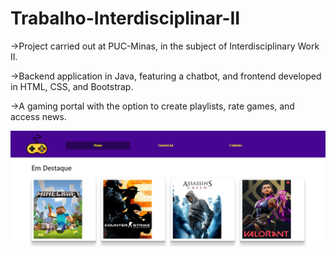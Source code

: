 # Trabalho-Interdisciplinar-II

<p>->Project carried out at PUC-Minas, in the subject of Interdisciplinary Work II.</p>
<p>->Backend application in Java, featuring a chatbot, and frontend developed in HTML, CSS, and Bootstrap.</p>
<p>->A gaming portal with the option to create playlists, rate games, and access news.</p>


![alt text](https://github.com/MarceloReisxz/Trabalho-Interdisciplinar-II/blob/main/fotos_aplica%C3%A7%C3%A3o/GamerHouse1.png)
